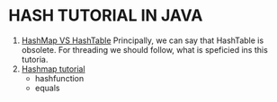 # HASH TUTORIAL IN JAVA 


1. [HashMap VS HashTable](https://stackoverflow.com/questions/8223125/replacement-for-obsolete-hashtable-class-in-java) Principally, we can say that HashTable is obsolete. For threading we should follow, what is speficied ins this tutoria. 
2. [Hashmap tutorial](http://netjs.blogspot.com.ee/2015/05/how-hashmap-internally-works-in-java.html)
    + hashfunction
    + equals

 